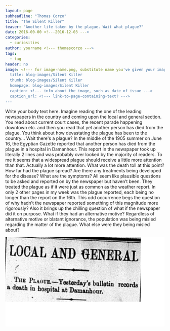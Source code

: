 ```yaml
---
layout: page
subheadline: "Thomas Corzo"
title: "The Silent Killer"
teaser: "Another life taken by the plague. Wait what plague?"
date: 2016-00-00 <!---2016-12-03 --->
categories:
  - curiosities
author: yourname <!--- thomascorzo --->
tags:
  - tag
header: no
image: <!--- for image-name.png, substitute name you've given your image file --->
  title: blog-images/Silent Killer
  thumb: blog-images/Silent Killer
  homepage: blog-images/Silent Killer
  caption: <!--- info about the image, such as date of issue --->
  caption_url: <!--- link-to-page-containing-text? --->
---
```

Write your body text here.
Imagine reading the one of the leading newspapers in the country and coming upon the local and general section. You read about current court cases, the recent parade happening downtown etc. and then you read that yet another person has died from the plague. You think about how devastating the plague has been to the country... Wait there's a plague?
In the middle of the 1905 summer on June 16, the Egyptian Gazette reported that another person has died from the plague in a hospital in Damanhour. This report in the newspaper took up literally 2 lines and was probably over looked by the majority of readers. To me it seems that a widespread plague should receive a little more attention than that. Actually a lot more attention. What was the death toll at this point? How far had the plague spread? Are there any treatments being developed for the disease? What are the symptoms? All seem like plausible questions to be asked and reported on by the newspaper but haven’t been. They treated the plague as if it were just as common as the weather report. In only 2 other pages in my week was the plague reported, each being no longer than the report on the 16th.
This odd occurrence begs the question of why hadn’t the newspaper reported something of this magnitude more rigorously? Also it brings up the chilling question of what if the newspaper did it on purpose. What if they had an alternative motive? Regardless of alternative motive or blatant ignorance, the population was being misled regarding the matter of the plague. What else were they being misled about?


![Silent Killer](image-SilentKiller.png)
